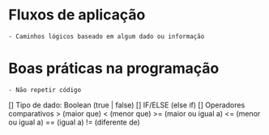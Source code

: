 # Fluxos de aplicação

    - Caminhos lógicos baseado em algum dado ou informação

# Boas práticas na programação
    - Não repetir código

[] Tipo de dado: Boolean (true | false)
[] IF/ELSE (else if)
[] Operadores comparativos
    > (maior que)
    < (menor que)
    >= (maior ou igual a)
    <= (menor ou igual a)
    == (igual a)
    != (diferente de)
